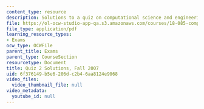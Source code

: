 ```yaml
---
content_type: resource
description: Solutions to a quiz on computational science and engineering.
file: https://ol-ocw-studio-app-qa.s3.amazonaws.com/courses/18-085-computational-science-and-engineering-i-fall-2008/6f376149b5e6206dc2b46aa8124e9068_quiz2solutions.pdf
file_type: application/pdf
learning_resource_types:
- Exams
ocw_type: OCWFile
parent_title: Exams
parent_type: CourseSection
resourcetype: Document
title: Quiz 2 Solutions, Fall 2007
uid: 6f376149-b5e6-206d-c2b4-6aa8124e9068
video_files:
  video_thumbnail_file: null
video_metadata:
  youtube_id: null
---
```

